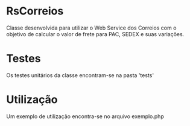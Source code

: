 RsCorreios
=================

Classe desenvolvida para utilizar o Web Service dos Correios 
com o objetivo de calcular o valor de frete para PAC, SEDEX e suas variações.


Testes
==========

Os testes unitários da classe encontram-se na pasta 'tests'


Utilização
===========

Um exemplo de utilização encontra-se no arquivo exemplo.php
